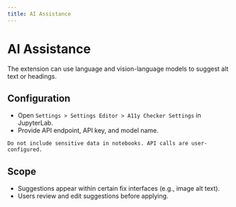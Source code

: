 ```yaml
---
title: AI Assistance
---
```


# AI Assistance

The extension can use language and vision-language models to suggest alt text or headings.

## Configuration
- Open `Settings > Settings Editor > A11y Checker Settings` in JupyterLab.
- Provide API endpoint, API key, and model name.

```{warning}
Do not include sensitive data in notebooks. API calls are user-configured.
```

## Scope
- Suggestions appear within certain fix interfaces (e.g., image alt text).
- Users review and edit suggestions before applying.
